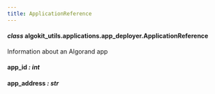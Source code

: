 ```yaml
---
title: ApplicationReference
---
```

#### *class* algokit_utils.applications.app_deployer.ApplicationReference

Information about an Algorand app

#### app_id *: int*

#### app_address *: str*